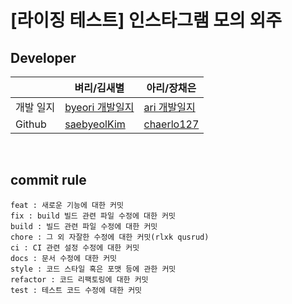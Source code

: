 # [라이징 테스트] 인스타그램 모의 외주

## Developer
||벼리/김새별|아리/장채은|
|---|---|---|
|개발 일지|<A href = "https://github.com/mock-rc12/instagram_server_byeori_ari/blob/main/byeori.md"> byeori 개발일지 </A>|<A href = "https://github.com/mock-rc12/instagram_server_byeori_ari/blob/main/ari.md"> ari 개발일지 </A>|
|Github|<A href = "https://github.com/saebyeolKim"> saebyeolKim </A>|<A href = "https://github.com/chaerlo127"> chaerlo127 </A>|

<br>

## commit rule 
```
feat : 새로운 기능에 대한 커밋
fix : build 빌드 관련 파일 수정에 대한 커밋
build : 빌드 관련 파일 수정에 대한 커밋
chore : 그 외 자잘한 수정에 대한 커밋(rlxk qusrud)
ci : CI 관련 설정 수정에 대한 커밋
docs : 문서 수정에 대한 커밋
style : 코드 스타일 혹은 포맷 등에 관한 커밋
refactor : 코드 리팩토링에 대한 커밋
test : 테스트 코드 수정에 대한 커밋

